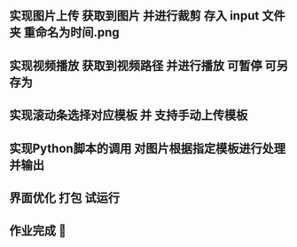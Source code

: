 ## 实现图片上传 获取到图片 并进行裁剪 存入 input 文件夹 重命名为时间.png
## 实现视频播放 获取到视频路径 并进行播放 可暂停 可另存为
## 实现滚动条选择对应模板 并 支持手动上传模板
## 实现Python脚本的调用 对图片根据指定模板进行处理 并输出
## 界面优化 打包 试运行
## 作业完成 🎉